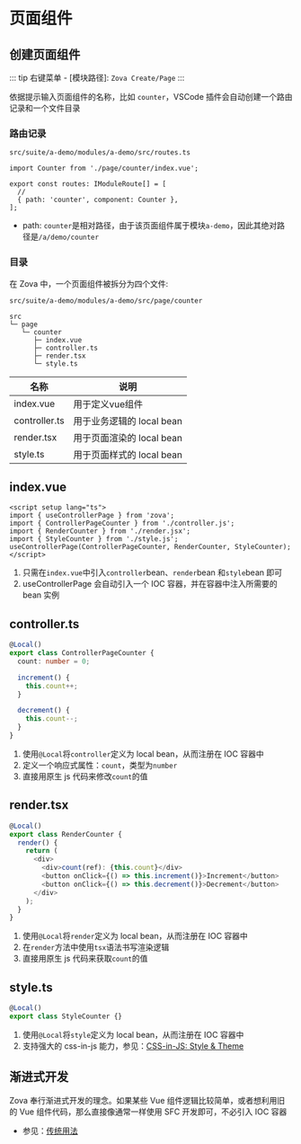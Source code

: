 # 页面组件

## 创建页面组件

::: tip
右键菜单 - [模块路径]: `Zova Create/Page`
:::

依据提示输入页面组件的名称，比如 `counter`，VSCode 插件会自动创建一个路由记录和一个文件目录

### 路由记录

`src/suite/a-demo/modules/a-demo/src/routes.ts`

```typescript{1,5}
import Counter from './page/counter/index.vue';

export const routes: IModuleRoute[] = [
  //
  { path: 'counter', component: Counter },
];
```

- path: `counter`是相对路径，由于该页面组件属于模块`a-demo`，因此其绝对路径是`/a/demo/counter`

### 目录

在 Zova 中，一个页面组件被拆分为四个文件:

`src/suite/a-demo/modules/a-demo/src/page/counter`

```
src
└─ page
   └─ counter
      ├─ index.vue
      ├─ controller.ts
      ├─ render.tsx
      └─ style.ts
```

| 名称          | 说明                      |
| ------------- | ------------------------- |
| index.vue     | 用于定义vue组件           |
| controller.ts | 用于业务逻辑的 local bean |
| render.tsx    | 用于页面渲染的 local bean |
| style.ts      | 用于页面样式的 local bean |

## index.vue

```vue
<script setup lang="ts">
import { useControllerPage } from 'zova';
import { ControllerPageCounter } from './controller.js';
import { RenderCounter } from './render.jsx';
import { StyleCounter } from './style.js';
useControllerPage(ControllerPageCounter, RenderCounter, StyleCounter);
</script>
```

1. 只需在`index.vue`中引入`controller`bean、`render`bean 和`style`bean 即可
2. useControllerPage 会自动引入一个 IOC 容器，并在容器中注入所需要的 bean 实例

## controller.ts

```typescript
@Local()
export class ControllerPageCounter {
  count: number = 0;

  increment() {
    this.count++;
  }

  decrement() {
    this.count--;
  }
}
```

1. 使用`@Local`将`controller`定义为 local bean，从而注册在 IOC 容器中
2. 定义一个响应式属性：`count`，类型为`number`
3. 直接用原生 js 代码来修改`count`的值

## render.tsx

```typescript
@Local()
export class RenderCounter {
  render() {
    return (
      <div>
        <div>count(ref): {this.count}</div>
        <button onClick={() => this.increment()}>Increment</button>
        <button onClick={() => this.decrement()}>Decrement</button>
      </div>
    );
  }
}
```

1. 使用`@Local`将`render`定义为 local bean，从而注册在 IOC 容器中
2. 在`render`方法中使用`tsx`语法书写渲染逻辑
3. 直接用原生 js 代码来获取`count`的值

## style.ts

```typescript
@Local()
export class StyleCounter {}
```

1. 使用`@Local`将`style`定义为 local bean，从而注册在 IOC 容器中
2. 支持强大的 css-in-js 能力，参见：[CSS-in-JS: Style & Theme](../../techniques/css-in-js/introduction.md)

## 渐进式开发

Zova 奉行渐进式开发的理念。如果某些 Vue 组件逻辑比较简单，或者想利用旧的 Vue 组件代码，那么直接像通常一样使用 SFC 开发即可，不必引入 IOC 容器

- 参见：[传统用法](../../vue/legacy.md)
